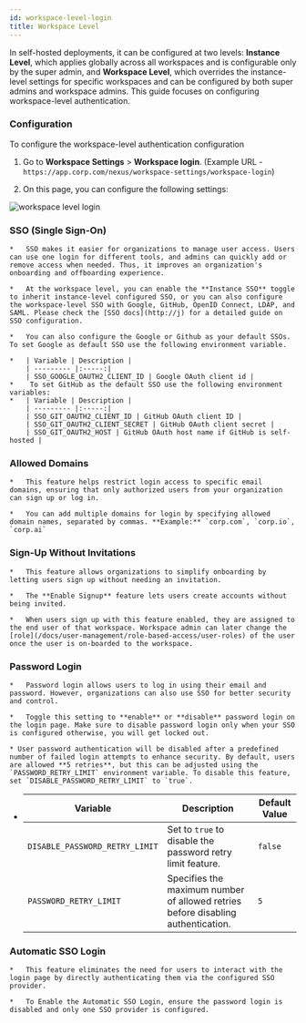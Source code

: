 ```yaml
---
id: workspace-level-login
title: Workspace Level
---
```



In self-hosted deployments, it can be configured at two levels: **Instance Level**, which applies globally across all workspaces and is configurable only by the super admin, and **Workspace Level**, which overrides the instance-level settings for specific workspaces and can be configured by both super admins and workspace admins. This guide focuses on configuring workspace-level authentication.


### Configuration

To configure the workspace-level authentication configuration

1.  Go to **Workspace Settings** > **Workspace login**. (Example URL - `https://app.corp.com/nexus/workspace-settings/workspace-login`)
    
2.  On this page, you can configure the following settings:

<img className="screenshot-full img-l" src="/img/user-management/authentication/selfhosted/workspace-level.png" alt=" workspace level login" />
    

###   SSO (Single Sign-On)
    
    *   SSO makes it easier for organizations to manage user access. Users can use one login for different tools, and admins can quickly add or remove access when needed. Thus, it improves an organization's onboarding and offboarding experience.
        
    *   At the workspace level, you can enable the **Instance SSO** toggle to inherit instance-level configured SSO, or you can also configure the workspace-level SSO with Google, GitHub, OpenID Connect, LDAP, and SAML. Please check the [SSO docs](http://j) for a detailed guide on SSO configuration.
        
    *   You can also configure the Google or Github as your default SSOs. To set Google as default SSO use the following environment variable.

    *   | Variable | Description | 
        | --------- |:-----:|
        | SSO_GOOGLE_OAUTH2_CLIENT_ID | Google OAuth client id |
    *    To set GitHub as the default SSO use the following environment variables:
    *   | Variable | Description | 
        | --------- |:-----:|
        | SSO_GIT_OAUTH2_CLIENT_ID | GitHub OAuth client ID |
        | SSO_GIT_OAUTH2_CLIENT_SECRET | GitHub OAuth client secret |
        | SSO_GIT_OAUTH2_HOST | GitHub OAuth host name if GitHub is self-hosted |

    
###  Allowed Domains
    
    *   This feature helps restrict login access to specific email domains, ensuring that only authorized users from your organization can sign up or log in.
        
    *   You can add multiple domains for login by specifying allowed domain names, separated by commas. **Example:** `corp.com`, `corp.io`, `corp.ai`
        

###   Sign-Up Without Invitations
    
    *   This feature allows organizations to simplify onboarding by letting users sign up without needing an invitation.
        
    *   The **Enable Signup** feature lets users create accounts without being invited.
        
    *   When users sign up with this feature enabled, they are assigned to the end user of that workspace. Workspace admin can later change the [role](/docs/user-management/role-based-access/user-roles) of the user once the user is on-boarded to the workspace.
        
###   Password Login
    
    *   Password login allows users to log in using their email and password. However, organizations can also use SSO for better security and control.
        
    *   Toggle this setting to **enable** or **disable** password login on the login page. Make sure to disable password login only when your SSO is configured otherwise, you will get locked out.

    * User password authentication will be disabled after a predefined number of failed login attempts to enhance security. By default, users are allowed **5 retries**, but this can be adjusted using the `PASSWORD_RETRY_LIMIT` environment variable. To disable this feature, set `DISABLE_PASSWORD_RETRY_LIMIT` to `true`.

*   | Variable | Description | Default Value |
    | --------- |-------------|---------------|
    | `DISABLE_PASSWORD_RETRY_LIMIT` | Set to `true` to disable the password retry limit feature. | `false` |
    | `PASSWORD_RETRY_LIMIT` | Specifies the maximum number of allowed retries before disabling authentication. | `5` |

        
###  Automatic SSO Login
    
    *   This feature eliminates the need for users to interact with the login page by directly authenticating them via the configured SSO provider.
        
    *   To Enable the Automatic SSO Login, ensure the password login is disabled and only one SSO provider is configured.